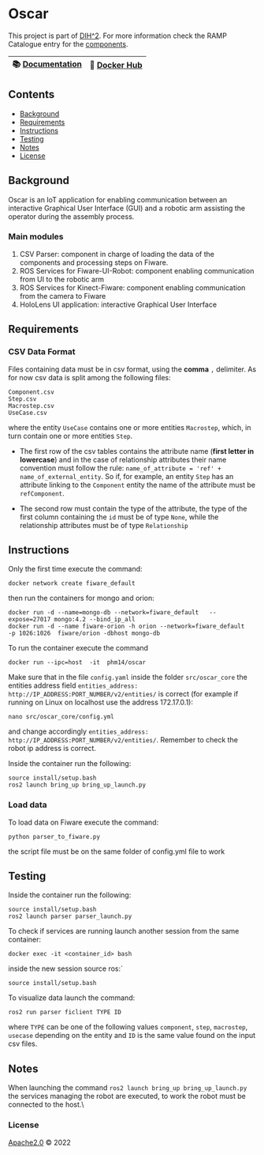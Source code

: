 # Oscar


This project is part of [DIH^2](http://www.dih-squared.eu/). For more information check the RAMP Catalogue entry for the
[components](https://github.com/xxx).

| :books: [Documentation](docs/usermanual.md) | :whale: [Docker Hub](https://hub.docker.com/r/phm14/oscar) |
| --------------------------------------------- | ------------------------------------------------------------- |



## Contents

-   [Background](#background)
-   [Requirements](#requirements)
-   [Instructions](#instructions)
-   [Testing](#testing)
-   [Notes](#notes)
-   [License](#license)

## Background
Oscar is an IoT application for enabling communication between an interactive Graphical User Interface (GUI)
and a robotic arm assisting the operator during the assembly process.

### Main modules
1. CSV Parser: component in charge of loading the data of the components and processing steps on Fiware.
2. ROS Services for Fiware-UI-Robot: component enabling communication from UI to the robotic arm
3. ROS Services for Kinect-Fiware: component enabling communication from the camera to Fiware
4. HoloLens UI application: interactive Graphical User Interface
## Requirements
### CSV Data Format ###
Files containing data must be in csv format, using the **comma** ```,``` delimiter.
As for now csv data is split among the following files:
```
Component.csv
Step.csv
Macrostep.csv
UseCase.csv
```
where the entity ```UseCase``` contains one or more entities ```Macrostep```, which, in turn contain one or more
entities ```Step```.

* The first row of the csv tables contains the attribute name (**first letter in lowercase**) and in the case of relationship
  attributes their name convention must follow the rule:
  ```name_of_attribute = 'ref' + name_of_external_entity```.
  So if, for example, an entity ```Step``` has an attribute linking to the ```Component``` entity the name of the
  attribute must be ```refComponent```.

* The second row must contain the type of the attribute, the type of the first column containing the ```id``` must
  be of type ```None```, while the relationship attributes must be of type ```Relationship```

## Instructions ##
Only the first time execute the command:
```
docker network create fiware_default
```
then run the containers for mongo and orion:
```
docker run -d --name=mongo-db --network=fiware_default   --expose=27017 mongo:4.2 --bind_ip_all
docker run -d --name fiware-orion -h orion --network=fiware_default   -p 1026:1026  fiware/orion -dbhost mongo-db
```


To run the container execute the command
```
docker run --ipc=host  -it  phm14/oscar
```
Make sure that in the file ```config.yaml``` inside the folder ```src/oscar_core``` the entities address field ```entities_address: http://IP_ADDRESS:PORT_NUMBER/v2/entities/``` is correct (for example if running on Linux on localhost use the address 172.17.0.1):
```
nano src/oscar_core/config.yml
```
and change accordingly ```entities_address: http://IP_ADDRESS:PORT_NUMBER/v2/entities/```.
Remember to check the robot ip address is correct.

Inside the container run the following:
```
source install/setup.bash
ros2 launch bring_up bring_up_launch.py
```
### Load data ###
To load data on Fiware execute the command:
```
python parser_to_fiware.py
```
the script file must be on the same folder of config.yml file to work

## Testing ##
Inside the container run the following:
```
source install/setup.bash
ros2 launch parser parser_launch.py
```
To check if services are running launch another session from the same container:
```
docker exec -it <container_id> bash
```
inside the new session source ros:`
```
source install/setup.bash
```
To visualize data launch the command:
```
ros2 run parser ficlient TYPE ID
```
where ```TYPE``` can be one of the following values ```component```, ```step```, ```macrostep```, ```usecase``` 
depending on the entity and ```ID``` is the same value found on the input csv files.

## Notes ##
When launching the command  ```ros2 launch bring_up bring_up_launch.py``` the services managing the robot are executed, to work the robot must be connected to the host.\

### License

[Apache2.0](LICENSE) © 2022
